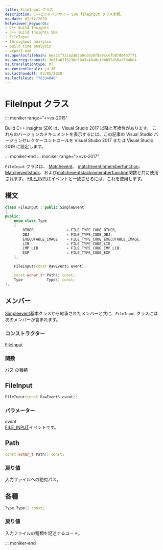 ```yaml
---
title: FileInput クラス
description: C++ビルドインサイト SDK fileinput クラス参照。
ms.date: 02/12/2020
helpviewer_keywords:
- C++ Build Insights
- C++ Build Insights SDK
- FileInput
- throughput analysis
- build time analysis
- vcperf.exe
ms.openlocfilehash: bea2cf72ca2a83a9cd630f8a9ccefb87dd4b7ff1
ms.sourcegitcommit: 3e8fa01f323bc5043a48a0c18b855d38af3648d4
ms.translationtype: MT
ms.contentlocale: ja-JP
ms.lasthandoff: 03/05/2020
ms.locfileid: "78334848"
---
```

# <a name="fileinput-class"></a>FileInput クラス

::: moniker range="<=vs-2015"

Build C++ Insights SDK は、Visual Studio 2017 以降と互換性があります。 これらのバージョンのドキュメントを表示するには、この記事の Visual Studio バージョンセレクターコントロールを Visual Studio 2017 または Visual Studio 2019 に設定します。

::: moniker-end
::: moniker range=">=vs-2017"

`FileInput` クラスは、 [Matchevent](../functions/match-event.md)、 [matcheventinmemberfunction](../functions/match-event-in-member-function.md)、 [Matcheventstack](../functions/match-event-stack.md)、および[matcheventstackinmemberfunction](../functions/match-event-stack-in-member-function.md)関数と共に使用されます。 [FILE_INPUT](../event-table.md#file-input)イベントと一致させるには、これを使用します。

## <a name="syntax"></a>構文

```cpp
class FileInput : public SimpleEvent
{
public:
    enum class Type
    {
        OTHER               = FILE_TYPE_CODE_OTHER,
        OBJ                 = FILE_TYPE_CODE_OBJ,
        EXECUTABLE_IMAGE    = FILE_TYPE_CODE_EXECUTABLE_IMAGE,
        LIB                 = FILE_TYPE_CODE_LIB,
        IMP_LIB             = FILE_TYPE_CODE_IMP_LIB,
        EXP                 = FILE_TYPE_CODE_EXP
    };

    FileInput(const RawEvent& event);

    const wchar_t* Path() const;
    Type           Type() const;
};
```

## <a name="members"></a>メンバー

[Simpleevent](simple-event.md)基本クラスから継承されたメンバーと共に、`FileInput` クラスには次のメンバーが含まれます。

### <a name="constructors"></a>コンストラクター

[FileInput](#file-input)

### <a name="functions"></a>関数

[パス](#path)
の[種類](#type)

## <a name="file-input"></a>FileInput

```cpp
FileInput(const RawEvent& event);
```

### <a name="parameters"></a>パラメーター

*event*\
[FILE_INPUT](../event-table.md#file-input)イベントです。

## <a name="path"></a> Path

```cpp
const wchar_t Path() const;
```

### <a name="return-value"></a>戻り値

入力ファイルへの絶対パス。

## <a name="type"></a>各種

```cpp
Type Type() const;
```

### <a name="return-value"></a>戻り値

入力ファイルの種類を記述するコード。

::: moniker-end
